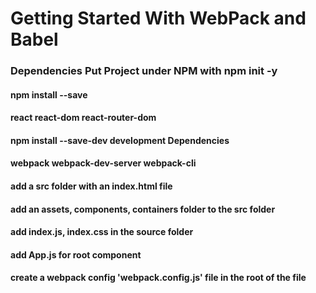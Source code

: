 # Getting Started With WebPack and Babel

### Dependencies Put Project under NPM with npm init -y

#### npm install --save

#### react react-dom react-router-dom

#### npm install --save-dev development Dependencies

#### webpack webpack-dev-server webpack-cli

#### add a src folder with an index.html file

#### add an assets, components, containers folder to the src folder

#### add index.js, index.css in the source folder

#### add App.js for root component

#### create a webpack config 'webpack.config.js' file in the root of the file
